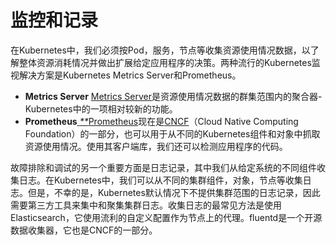 # 监控和记录

在Kubernetes中，我们必须按Pod，服务，节点等收集资源使用情况数据，以了解整体资源消耗情况并做出扩展给定应用程序的决策。两种流行的Kubernetes监视解决方案是Kubernetes Metrics Server和Prometheus。

* **Metrics Server**  [Metrics Server](https://kubernetes.io/docs/tasks/debug-application-cluster/resource-metrics-pipeline/#metrics-server)是资源使用情况数据的群集范围内的聚合器-Kubernetes中的一项相对较新的功能。
* **Prometheus**[ _\*\*_](https://prometheus.io/)[Prometheus](https://prometheus.io/)现在是[CNCF](https://www.cncf.io/)（Cloud Native Computing Foundation）的一部分，也可以用于从不同的Kubernetes组件和对象中抓取资源使用情况。使用其客户端库，我们还可以检测应用程序的代码。

故障排除和调试的另一个重要方面是日志记录，其中我们从给定系统的不同组件收集日志。在Kubernetes中，我们可以从不同的集群组件，对象，节点等收集日志。但是，不幸的是，Kubernetes默认情况下不提供集群范围的日志记录，因此需要第三方工具来集中和聚集集群日志。收集日志的最常见方法是使用Elasticsearch，它使用流利的自定义配置作为节点上的代理。fluentd是一个开源数据收集器，它也是CNCF的一部分。

